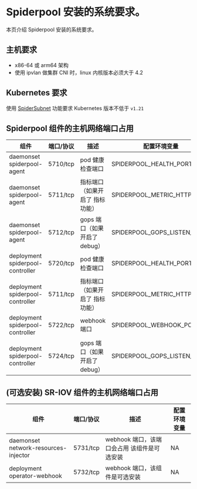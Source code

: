 # Spiderpool 安装的系统要求。

本页介绍 Spiderpool 安装的系统要求。

## 主机要求

- x86-64 或 arm64 架构
- 使用 ipvlan 做集群 CNI 时，linux 内核版本必须大于 4.2

## Kubernetes 要求

使用 [SpiderSubnet](https://github.com/spidernet-io/spiderpool/blob/main/docs/usage/spider-subnet-zh_CN.md) 功能要求 Kubernetes 版本不低于 `v1.21`

## Spiderpool 组件的主机网络端口占用

| 组件                               | 端口/协议 | 描述                  | 配置环境变量                      |
|----------------------------------|---------------|---------------------|-----------------------------|
| daemonset spiderpool-agent       | 5710/tcp      | pod 健康检查端口          | SPIDERPOOL_HEALTH_PORT      |
| daemonset spiderpool-agent       | 5711/tcp      | 指标端口（如果开启了 指标功能）    | SPIDERPOOL_METRIC_HTTP_PORT |
| daemonset spiderpool-agent       | 5712/tcp      | gops 端口（如果开启了debug） | SPIDERPOOL_GOPS_LISTEN_PORT |
| deployment spiderpool-controller | 5720/tcp      | pod 健康检查端口          | SPIDERPOOL_HEALTH_PORT      |
| deployment spiderpool-controller | 5711/tcp      | 指标端口（如果开启了 指标功能）    | SPIDERPOOL_METRIC_HTTP_PORT |
| deployment spiderpool-controller | 5722/tcp      | webhook 端口          | SPIDERPOOL_WEBHOOK_PORT     |
| deployment spiderpool-controller | 5724/tcp      | gops 端口（如果开启了debug） | SPIDERPOOL_GOPS_LISTEN_PORT |

## (可选安装) SR-IOV 组件的主机网络端口占用

| 组件                             | 端口/协议 | 描述           | 配置环境变量 |
|--------------------------------------|---------------|--------------|---------------|
| daemonset network-resources-injector | 5731/tcp      |  webhook 端口，该端口会占用 该组件是可选安装 | NA            |
| deployment operator-webhook          | 5732/tcp      | webhook 端口，该组件是可选安装 | NA            |
